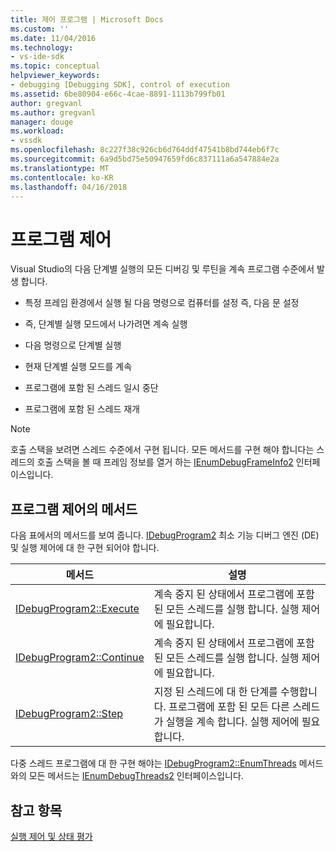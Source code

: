 ```yaml
---
title: 제어 프로그램 | Microsoft Docs
ms.custom: ''
ms.date: 11/04/2016
ms.technology:
- vs-ide-sdk
ms.topic: conceptual
helpviewer_keywords:
- debugging [Debugging SDK], control of execution
ms.assetid: 6be80904-e66c-4cae-8891-1113b799fb01
author: gregvanl
ms.author: gregvanl
manager: douge
ms.workload:
- vssdk
ms.openlocfilehash: 8c227f38c926cb6d764ddf47541b8bd744eb6f7c
ms.sourcegitcommit: 6a9d5bd75e50947659fd6c837111a6a547884e2a
ms.translationtype: MT
ms.contentlocale: ko-KR
ms.lasthandoff: 04/16/2018
---
```

# <a name="program-control"></a>프로그램 제어
Visual Studio의 다음 단계별 실행의 모든 디버깅 및 루틴을 계속 프로그램 수준에서 발생 합니다.  
  
-   특정 프레임 환경에서 실행 될 다음 명령으로 컴퓨터를 설정 즉, 다음 문 설정  
  
-   즉, 단계별 실행 모드에서 나가려면 계속 실행  
  
-   다음 명령으로 단계별 실행  
  
-   현재 단계별 실행 모드를 계속  
  
-   프로그램에 포함 된 스레드 일시 중단  
  
-   프로그램에 포함 된 스레드 재개  
  
> [!NOTE]
>  호출 스택을 보려면 스레드 수준에서 구현 됩니다. 모든 메서드를 구현 해야 합니다는 스레드의 호출 스택을 볼 때 프레임 정보를 열거 하는 [IEnumDebugFrameInfo2](../../extensibility/debugger/reference/ienumdebugframeinfo2.md) 인터페이스입니다.  
  
## <a name="methods-of-program-control"></a>프로그램 제어의 메서드  
 다음 표에서의 메서드를 보여 줍니다. [IDebugProgram2](../../extensibility/debugger/reference/idebugprogram2.md) 최소 기능 디버그 엔진 (DE) 및 실행 제어에 대 한 구현 되어야 합니다.  
  
|메서드|설명|  
|------------|-----------------|  
|[IDebugProgram2::Execute](../../extensibility/debugger/reference/idebugprogram2-execute.md)|계속 중지 된 상태에서 프로그램에 포함 된 모든 스레드를 실행 합니다. 실행 제어에 필요합니다.|  
|[IDebugProgram2::Continue](../../extensibility/debugger/reference/idebugprogram2-continue.md)|계속 중지 된 상태에서 프로그램에 포함 된 모든 스레드를 실행 합니다. 실행 제어에 필요합니다.|  
|[IDebugProgram2::Step](../../extensibility/debugger/reference/idebugprogram2-step.md)|지정 된 스레드에 대 한 단계를 수행합니다. 프로그램에 포함 된 모든 다른 스레드가 실행을 계속 합니다. 실행 제어에 필요합니다.|  
  
 다중 스레드 프로그램에 대 한 구현 해야는 [IDebugProgram2::EnumThreads](../../extensibility/debugger/reference/idebugprogram2-enumthreads.md) 메서드와의 모든 메서드는 [IEnumDebugThreads2](../../extensibility/debugger/reference/ienumdebugthreads2.md) 인터페이스입니다.  
  
## <a name="see-also"></a>참고 항목  
 [실행 제어 및 상태 평가](../../extensibility/debugger/execution-control-and-state-evaluation.md)